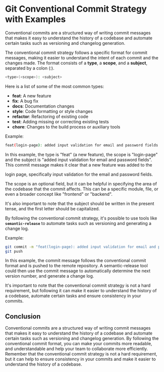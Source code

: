 # **Git Conventional Commit Strategy with Examples**

Conventional commits are a structured way of writing commit messages that makes it easy to understand the history of a codebase and automate certain tasks such as versioning and changelog generation.

The conventional commit strategy follows a specific format for commit messages, making it easier to understand the intent of each commit and the changes made. The format consists of a **type**, a **scope**, and a **subject**, separated by a colon (:).

```bash
<type>(<scope>): <subject>
```

Here is a list of some of the most common types:

- **feat**: A new feature
- **fix**: A bug fix
- **docs**: Documentation changes
- **style**: Code formatting or style changes
- **refactor**: Refactoring of existing code
- **test**: Adding missing or correcting existing tests
- **chore**: Changes to the build process or auxiliary tools

Example:

```bash
feat(login-page): added input validation for email and password fields
```

In this example, the type is "feat" (a new feature), the scope is "login-page" and the subject is "added input validation for email and password fields". This commit message makes it clear that a new feature was added to the

login page, specifically input validation for the email and password fields.

The scope is an optional field, but it can be helpful in specifying the area of the codebase that the commit affects. This can be a specific module, file, or even a broader concept like "frontend" or "backend".

It's also important to note that the subject should be written in the present tense, and the first letter should be capitalized.

By following the conventional commit strategy, it's possible to use tools like **`semantic-release`** to automate tasks such as versioning and generating a change log.

Example:

```bash
git commit -m "feat(login-page): added input validation for email and password fields"
git push
```

In this example, the commit message follows the conventional commit format and is pushed to the remote repository. A semantic-release tool could then use the commit message to automatically determine the next version number, and generate a change log.

It's important to note that the conventional commit strategy is not a hard requirement, but following it can make it easier to understand the history of a codebase, automate certain tasks and ensure consistency in your commits.

## **Conclusion**

Conventional commits are a structured way of writing commit messages that makes it easy to understand the history of a codebase and automate certain tasks such as versioning and changelog generation. By following the conventional commit format, you can make your commits more readable, and understandable and help your team to collaborate more efficiently.
Remember that the conventional commit strategy is not a hard requirement, but it can help to ensure consistency in your commits and make it easier to understand the history of a codebase.
